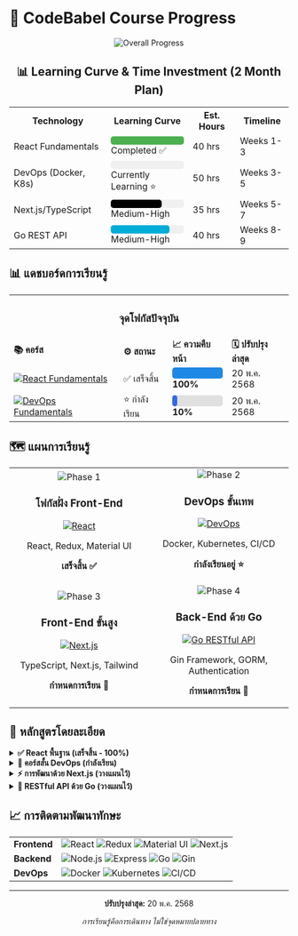 # 🚀 CodeBabel Course Progress
<div align="center">

![Overall Progress](https://img.shields.io/badge/Progress-24%25-1A73E8?style=for-the-badge&width=500)

## 📊 Learning Curve & Time Investment (2 Month Plan)

<table>
  <tr>
  <th>Technology</th>
  <th>Learning Curve</th>
  <th>Est. Hours</th>
  <th>Timeline</th>
  </tr>
  <tr>
  <td>React Fundamentals</td>
  <td>
    <div style="background:#f0f0f0;border-radius:5px;height:15px;width:100%">
    <div style="background:#4CAF50;height:100%;border-radius:5px;width:100%"></div>
    </div>
    <span>Completed ✅</span>
  </td>
  <td>40 hrs</td>
  <td>Weeks 1-3</td>
  </tr>
  <tr>
  <td>DevOps (Docker, K8s)</td>
  <td>
    <div style="background:#f0f0f0;border-radius:5px;height:15px;width:100%">
    <div style="background:#326CE5;height:100%;border-radius:5px;width:0%"></div>
    </div>
    <span>Currently Learning ⭐</span>
  </td>
  <td>50 hrs</td>
  <td>Weeks 3-5</td>
  </tr>
  <tr>
  <td>Next.js/TypeScript</td>
  <td>
    <div style="background:#f0f0f0;border-radius:5px;height:15px;width:100%">
    <div style="background:#000000;height:100%;border-radius:5px;width:70%"></div>
    </div>
    <span>Medium-High</span>
  </td>
  <td>35 hrs</td>
  <td>Weeks 5-7</td>
  </tr>
  <tr>
  <td>Go REST API</td>
  <td>
    <div style="background:#f0f0f0;border-radius:5px;height:15px;width:100%">
    <div style="background:#00ADD8;height:100%;border-radius:5px;width:80%"></div>
    </div>
    <span>Medium-High</span>
  </td>
  <td>40 hrs</td>
  <td>Weeks 8-9</td>
  </tr>
</table>

</div>

## 📊 แดชบอร์ดการเรียนรู้

<table align="center">
  <tr>
  <th colspan="4" align="center"><h3>จุดโฟกัสปัจจุบัน</h3></th>
  </tr>
  <tr>
  <td><strong>📚 คอร์ส</strong></td>
  <td><strong>⚙️ สถานะ</strong></td>
  <td><strong>📈 ความคืบหน้า</strong></td>
  <td><strong>🗓️ ปรับปรุงล่าสุด</strong></td>
  </tr>
  <tr>
  <td>
    <a href="./reactFundCourse/workshop_product/frontend/README.md">
    <img src="https://img.shields.io/badge/React-Fundamentals-61DAFB?style=flat-square&logo=react" alt="React Fundamentals"/>
    </a>
  </td>
  <td>✅ เสร็จสิ้น</td>
  <td>
    <div style="background-color:#e0e0e0;border-radius:5px;height:20px;width:100%">
    <div style="background-color:#1E88E5;height:100%;width:100%;border-radius:5px;"></div>
    </div>
    <strong>100%</strong>
  </td>
  <td>20 พ.ค. 2568</td>
  </tr>
  <tr>
  <td>
    <a href="./devops_course/README.md">
    <img src="https://img.shields.io/badge/DevOps-Fundamentals-326CE5?style=flat-square&logo=kubernetes" alt="DevOps Fundamentals"/>
    </a>
  </td>
  <td>⭐ กำลังเรียน</td>
  <td>
    <div style="background-color:#e0e0e0;border-radius:5px;height:20px;width:100%">
    <div style="background-color:#326CE5;height:100%;width:10%;border-radius:5px;"></div>
    </div>
    <strong>10%</strong>
  </td>
  <td>20 พ.ค. 2568</td>
  </tr>
</table>

## 🗺️ แผนการเรียนรู้

<div align="center">
  <table width="100%">
    <tr>
      <td width="50%" align="center">
        <img src="https://img.shields.io/badge/Phase-1-success?style=for-the-badge" alt="Phase 1"/>
        <h3>โฟกัสฝั่ง Front-End</h3>
        <a href="./reactFundCourse/workshop_product/frontend/README.md">
          <img src="https://img.shields.io/badge/React-Fundamentals-61DAFB?style=flat-square&logo=react" alt="React"/>
        </a>
        <p>React, Redux, Material UI</p>
        <p><strong>เสร็จสิ้น ✅</strong></p>
      </td>
      <td width="50%" align="center">
        <img src="https://img.shields.io/badge/Phase-2-lightgrey?style=for-the-badge" alt="Phase 2"/>
        <h3>DevOps ขั้นเทพ</h3>
        <a href="./devops_course/README.md">
          <img src="https://img.shields.io/badge/DevOps-Fundamentals-326CE5?style=flat-square&logo=kubernetes" alt="DevOps"/>
        </a>
        <p>Docker, Kubernetes, CI/CD</p>
        <p><strong>กำลังเรียนอยู่ ⭐</strong></p>
      </td>
    </tr>
    <tr>
  <td width="50%" align="center">
    <img src="https://img.shields.io/badge/Phase-3-lightgrey?style=for-the-badge" alt="Phase 3"/>
    <h3>Front-End ขั้นสูง</h3>
    <a href="./nextjs_course/README.md">
      <img src="https://img.shields.io/badge/Next.js-Development-000000?style=flat-square&logo=next.js" alt="Next.js"/>
    </a>
    <p>TypeScript, Next.js, Tailwind</p>
    <p><strong>กำหนดการเรียน 📅</strong></p>
  </td>
  <td width="50%" align="center">
    <img src="https://img.shields.io/badge/Phase-4-lightgrey?style=for-the-badge" alt="Phase 4"/>
    <h3>Back-End ด้วย Go</h3>
    <a href="./golang_api/README.md">
      <img src="https://img.shields.io/badge/Go-RESTful_API-00ADD8?style=flat-square&logo=go" alt="Go RESTful API"/>
    </a>
    <p>Gin Framework, GORM, Authentication</p>
    <p><strong>กำหนดการเรียน 📅</strong></p>
  </td>
</tr>
  </table>
</div>

## 📝 หลักสูตรโดยละเอียด

<details>
  <summary><strong>✅ React พื้นฐาน (เสร็จสิ้น - 100%)</strong></summary>
  <br>
  <ul>
  <li>✅ สถาปัตยกรรมและวงจรชีวิตของคอมโพเนนต์</li>
  <li>✅ การจัดการสเตทด้วย Redux</li>
  <li>✅ Material UI สำหรับการออกแบบที่ตอบสนอง</li>
  <li>✅ React Hooks และ Custom Hooks</li>
  <li>✅ การเพิ่มประสิทธิภาพการทำงาน</li>
  </ul>
  <p><a href="./reactFundCourse/workshop_product/frontend/README.md">ดูความคืบหน้าโดยละเอียด →</a></p>
</details>

<details>
  <summary><strong>🐳 คอร์สสั้น DevOps (กำลังเรียน)</strong></summary>
  <br>
  <ul>
  <li>📦 การใช้คอนเทนเนอร์ด้วย Docker</li>
  <li>☸️ การจัดการระบบด้วย Kubernetes</li>
  <li>🏗️ Infrastructure as Code ด้วย Terraform</li>
  <li>📊 การตรวจสอบระบบด้วย Datadog</li>
  <li>🔄 การสร้าง CI/CD Pipeline</li>
  <li>🔌 API Gateway ด้วย Kong</li>
  <li>📝 วิธีการทำงานแบบ GitOps</li>
  <li>🧩 สถาปัตยกรรมไมโครเซอร์วิส</li>
  </ul>
  <p><a href="./devops_course/README.md">ดูรายละเอียดคอร์ส →</a></p>
</details>

<details>
  <summary><strong>⚡ การพัฒนาด้วย Next.js (วางแผนไว้)</strong></summary>
  <br>
  <ul>
  <li>📘 การใช้งาน TypeScript</li>
  <li>🔄 Server-Side Rendering และ Static Generation</li>
  <li>🧭 การจัดการเส้นทางขั้นสูง</li>
  <li>🗃️ การจัดการสเตทด้วย Zustand</li>
  <li>💅 การจัดรูปแบบด้วย Tailwind CSS</li>
  <li>📊 การดึงข้อมูลด้วย React Query</li>
  <li>🧩 ไลบรารีคอมโพเนนต์ด้วย Shadcn</li>
  </ul>
  <p><a href="./nextjs_course/README.md">ดูรายละเอียดคอร์ส →</a></p>
</details>

<details>
  <summary><strong>🐹 RESTful API ด้วย Go (วางแผนไว้)</strong></summary>
  <br>
  <ul>
  <li>🔍 พื้นฐานภาษา Go</li>
  <li>🍸 การพัฒนาเว็บด้วย Gin Framework</li>
  <li>📡 หลักการออกแบบ RESTful API</li>
  <li>🔒 ระบบยืนยันตัวตนและสิทธิ์</li>
  <li>📊 การเชื่อมต่อกับฐานข้อมูลด้วย GORM</li>
  <li>📝 การตรวจสอบข้อมูลในฟอร์ม</li>
  <li>📦 การอัพโหลดไฟล์ผ่านฟอร์ม</li>
  <li>👑 การจัดการสิทธิ์แบบ RBAC</li>
  </ul>
  <p><a href="./golang_api/README.md">ดูรายละเอียดคอร์ส →</a></p>
</details>

## 📈 การติดตามพัฒนาทักษะ

<div align="center">
  <table>
  <tr>
    <td><strong>Frontend</strong></td>
    <td>
    <img src="https://img.shields.io/badge/React-100%25-61DAFB?style=flat-square&logo=react" alt="React"/>
    <img src="https://img.shields.io/badge/Redux-100%25-764ABC?style=flat-square&logo=redux" alt="Redux"/>
    <img src="https://img.shields.io/badge/Material_UI-100%25-0081CB?style=flat-square&logo=material-ui" alt="Material UI"/>
    <img src="https://img.shields.io/badge/Next.js-Planned-000000?style=flat-square&logo=next.js" alt="Next.js"/>
    </td>
  </tr>
  <tr>
    <td><strong>Backend</strong></td>
    <td>
    <img src="https://img.shields.io/badge/Node.js-Planned-339933?style=flat-square&logo=node.js" alt="Node.js"/>
    <img src="https://img.shields.io/badge/Express-Planned-000000?style=flat-square&logo=express" alt="Express"/>
    <img src="https://img.shields.io/badge/Go-Planned-00ADD8?style=flat-square&logo=go" alt="Go"/>
    <img src="https://img.shields.io/badge/Gin-Planned-00ADD8?style=flat-square&logo=go" alt="Gin"/>
    </td>
  </tr>
  <tr>
    <td><strong>DevOps</strong></td>
    <td>
    <img src="https://img.shields.io/badge/Docker-Planned-2496ED?style=flat-square&logo=docker" alt="Docker"/>
    <img src="https://img.shields.io/badge/Kubernetes-Planned-326CE5?style=flat-square&logo=kubernetes" alt="Kubernetes"/>
    <img src="https://img.shields.io/badge/CI/CD-Planned-FC6D26?style=flat-square&logo=gitlab" alt="CI/CD"/>
    </td>
  </tr>
  </table>
</div>

---

<div align="center">
  <p><strong>ปรับปรุงล่าสุด:</strong> 20 พ.ค. 2568</p>
  <p><em>การเรียนรู้คือการเดินทาง ไม่ใช่จุดหมายปลายทาง</em></p>
</div>

